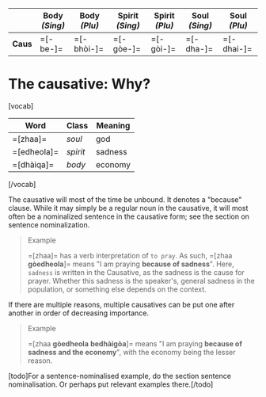 ---
---
&nbsp; | **Body** _(Sing)_ | **Body** _(Plu)_ | **Spirit** _(Sing)_ | **Spirit** _(Plu)_ | **Soul** _(Sing)_ | **Soul** _(Plu)_
---------|--------------|-------------|-------------|------------|-------------|-----------
**Caus** | =[-be-]=   | =[-bhòi-]=   | =[-gòe-]= | =[-gòi-]= | =[-dha-]=   | =[-dhai-]=


# The causative: Why?
[vocab]

**Word**    | **Class** | **Meaning**
------------|-----------|------------
=[zhaa]=    | _soul_    | god
=[edheola]= | _spirit_  | sadness
=[dhàiqa]=  | _body_    | economy

[/vocab]

The causative will most of the time be unbound. It denotes a "because" clause. While it may simply be a regular noun in the causative, it will most often be a nominalized sentence in the causative form; see the section on sentence nominalization.

> Example
> 
> =[zhaa]= has a verb interpretation of `to pray`. As such, =[zhaa **gòedheola**]= means "I am praying **because of sadness**". Here, `sadness` is written in the Causative, as the sadness is the cause for prayer. Whether this sadness is the speaker's, general sadness in the population, or something else depends on the context.

If there are multiple reasons, multiple causatives can be put one after another in order of decreasing importance.

> Example
> 
> =[zhaa **gòedheola** **bedhàigòa**]= means "I am praying **because of sadness and the economy**", with the economy being the lesser reason.

[todo]For a sentence-nominalised example, do the section sentence nominalisation. Or perhaps put relevant examples there.[/todo]
